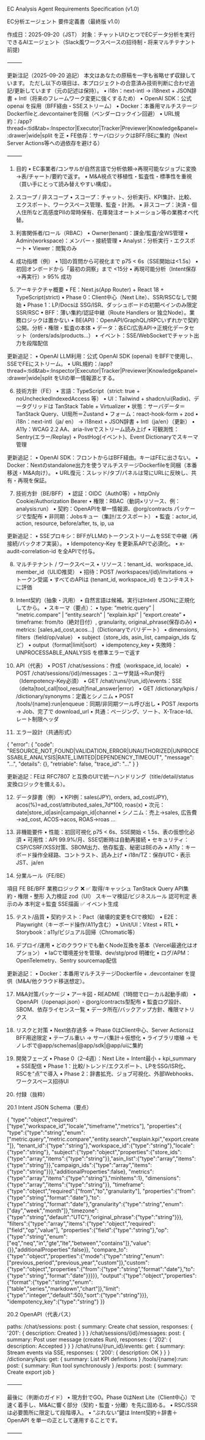 EC Analysis Agent Requirements Specification (v1.0)

EC分析エージェント 要件定義書（最終版 v1.0）

作成日：2025-09-20（JST）
対象：チャットUIひとつでECデータ分析を実行できるAIエージェント（Slack風ワークスペースの招待制・将来マルチテナント前提)

⸻

更新注記（2025-09-20 追記）
本文はあなたの原稿を一字も省略せず収録しています。
ただし以下の項目は、本プロジェクトの合意済み技術判断に合わせ追記/更新しています（元の記述は保持）。
	•	i18n：next-intl → i18next + JSON辞書 + Intl（将来のフレームワーク変更に強くするため）
	•	OpenAI SDK：公式 openai を採用（BFF経由・SSEストリーム）
	•	Docker：本番用マルチステージDockerfileと.devcontainerを同梱（ベンダーロックイン回避）
	•	URL規約：/app?thread=:tid&tab=:Inspector|Executor|Tracker|Previewer|Knowledge&panel=:drawer|wide|split を正
	•	FE依存：サーバロジックはBFF/BEに集約（Next Server Actions等への過依存を避ける）

⸻

1. 目的
	•	EC事業者/コンサルが自然言語で分析依頼→再現可能なジョブに変換→表/チャート/要約で返す。
	•	M&A視点で移植性・監査性・標準性を重視（買い手にとって読み替えやすい構成）。

2. スコープ / 非スコープ
	•	スコープ：チャット、分析実行、KPI集計、比較、エクスポート、ワークスペース管理、監査・計測。
	•	非スコープ：決済・個人住所など高感度PIIの常時保有、在庫発注オートメーション等の業務オペ代替。

3. 利害関係者/ロール（RBAC）
	•	Owner(tenant)：課金/監査/全WS管理
	•	Admin(workspace)：メンバー・接続管理
	•	Analyst：分析実行・エクスポート
	•	Viewer：閲覧のみ

4. 成功指標（例）
	•	1回の質問から可視化まで p75 < 6s（SSE開始は<1.5s）
	•	初回オンボードから「最初の洞察」まで <15分
	•	再現可能分析（Intent保存→再実行）> 95% 成功

5. アーキテクチャ概要
	•	FE：Next.js(App Router) + React 18 + TypeScript(strict)
	•	Phase 0：Client中心（Next Lite）、SSR/RSCなしで開始
	•	Phase 1：LP/Docsは SSG/ISR、ダッシュボードの初期ペインのみ限定SSR/RSC
	•	BFF：薄い集約/認証中継（Route Handlers or 独立Node）。業務ロジックは置かない
	•	BE(API)：OpenAPI/GraphQL/tRPCいずれかで契約公開。分析・権限・監査の本体
	•	データ：各EC/広告API→正規化データセット（orders/ads/products…）
	•	イベント：SSE/WebSocketでチャット出力を段階配信

更新追記：
	•	OpenAI LLM利用：公式 OpenAI SDK (openai) をBFFで使用し、SSEでFEにストリーム。
	•	URL規約：/app?thread=:tid&tab=:Inspector|Executor|Tracker|Previewer|Knowledge&panel=:drawer|wide|split をUIの単一情報源とする。

6. 技術方針（FE）
	•	言語：TypeScript（strict: true + noUncheckedIndexedAccess 等）
	•	UI：Tailwind + shadcn/ui(Radix)、データグリッドは TanStack Table + Virtualizer
	•	状態：サーバデータ＝TanStack Query、UI局所＝Zustand
	•	フォーム：react-hook-form + zod
	•	i18n：next-intl（ja/ en） → i18next + JSON辞書 + Intl（ja/en）（更新）
	•	A11y：WCAG 2.2 AA、aria-liveでストリーム読み上げ
	•	可観測性：Sentry(エラー/Replay) + PostHog(イベント)、Event Dictionaryでスキーマ管理

更新追記：
	•	OpenAI SDK：フロントからはBFF経由。キーはFEに出さない。
	•	Docker：Nextのstandalone出力を使うマルチステージDockerfileを同梱（本番移送・M&A向け）。
	•	URL復元：スレッド/タブ/パネルは常にURLに反映し、共有・再現を保証。

7. 技術方針（BE/BFF）
	•	認証：OIDC（Auth0等）+ httpOnly Cookie/Authorization Bearer
	•	権限：RBAC（動詞×リソース、例：analysis:run）
	•	契約：OpenAPIを単一情報源、@org/contracts パッケージで型配布
	•	非同期：Jobsキュー（集計/エクスポート）
	•	監査：actor_id, action, resource, before/after, ts, ip, ua

更新追記：
	•	SSEプロキシ：BFFがLLMのトークンストリームをSSEで中継（再接続/バックオフ実装）。
	•	Idempotency-Key を更新系APIで必須化。
	•	x-audit-correlation-id を全APIで付与。

8. マルチテナント / ワークスペース
	•	リソース：tenant_id、workspace_id、member_id（ULID推奨）
	•	招待：POST /workspaces/{id}/invitations → トークン受諾
	•	すべてのAPIは {tenant_id, workspace_id} をコンテキストに評価

9. Intent契約（抽象・汎用）
	•	自然言語は候補。実行はIntent JSONに正規化してから。
	•	スキーマ（要点）：
	•	type: “metric.query” | “metric.compare” | “entity.search” | “explain.kpi” | “export.create”
	•	timeframe: from/to（絶対日付）, granularity, original_phrase(保存のみ)
	•	metrics: [sales,ad_cost,acos…]（Dictionaryでバリデート）
	•	dimensions, filters（field/op/value）
	•	subject（store_ids, asin_list, campaign_ids など）
	•	output（format|limit|sort）
	•	idempotency_key
	•	失敗時：UNPROCESSABLE_ANALYSIS を標準エラーで返す

10. API（代表）
	•	POST /chat/sessions：作成（workspace_id, locale）
	•	POST /chat/sessions/{id}/messages：ユーザ発話→Run発行（Idempotency-Key必須）
	•	GET /chat/runs/{run_id}/events：SSE（delta|tool_call|tool_result|final_answer|error）
	•	GET /dictionary/kpis / /dictionary/synonyms：定義とシノニム
	•	POST /tools/{name}:run|enqueue：同期/非同期ツール呼び出し
	•	POST /exports → Job、完了で download_url
	•	共通：ページング、ソート、X-Trace-Id、レート制限ヘッダ

11. エラー設計（共通形式）

{
  "error": {
    "code": "RESOURCE_NOT_FOUND|VALIDATION_ERROR|UNAUTHORIZED|UNPROCESSABLE_ANALYSIS|RATE_LIMITED|DEPENDENCY_TIMEOUT",
    "message": "…",
    "details": {},
    "retriable": false,
    "trace_id": "…"
  }
}

更新追記：FEは RFC7807 と互換のUIで統一ハンドリング（title/detail/status 変換ロジックを備える）。

12. データ辞書（例）
	•	KPI例：sales(JPY), orders, ad_cost(JPY), acos(%)=ad_cost/attributed_sales_7d*100, roas(x)
	•	次元：date|store_id|asin|campaign_id|channel
	•	シノニム：売上→sales, 広告費→ad_cost, ACOS→acos, ROAS→roas …

13. 非機能要件
	•	性能：初回可視化 p75 < 6s、SSE開始 < 1.5s、表の仮想化必須
	•	可用性：API 99.9%/月、SSE切断時は自動再接続
	•	セキュリティ：CSP/CSRF/XSS対策、SBOM出力、依存監査、秘密はBEのみ
	•	A11y：キーボード操作全経路、コントラスト、読み上げ
	•	i18n/TZ：保存UTC・表示JST、ja/en

14. 分業ルール（FE/BE）

項目	FE	BE/BFF
業務ロジック	❌	✅
取得/キャッシュ	TanStack Query	API集約・権限・整形
入力検証	zod（UI）	スキーマ検証/ビジネスルール
認可判定	表示のみ	本判定＋監査
SSE描画	✅	イベント生成

15. テスト/品質
	•	契約テスト：Pact（破壊的変更をCIで検知）
	•	E2E：Playwright（キーボード操作/A11y含む）
	•	Unit/UI：Vitest + RTL
	•	Storybook：a11y/ビジュアル回帰（Chromatic等）

16. デプロイ/運用
	•	どのクラウドでも動くNode互換を基本（Vercel最適化はオプション）
	•	IaCで環境差分を管理、dev/stg/prod 明確化
	•	ログ/APM：OpenTelemetry、Sentry sourcemap配信

更新追記：
	•	Docker：本番用マルチステージDockerfile + .devcontainer を提供（M&A/他クラウド移送想定）。

17. M&A対策パッケージ
	•	アーキ図・README（1時間でローカル起動手順）
	•	OpenAPI（/openapi.json）・@org/contracts型配布
	•	監査ログ設計、SBOM、依存ライセンス一覧
	•	データ所在/バックアップ方針、権限マトリクス

18. リスクと対策
	•	Next依存過多 → Phase 0はClient中心、Server ActionsはBFF用途限定
	•	テーブル重い → サーバ集計＋仮想化
	•	ライブラリ増殖 → モノレポで@app/schemas|@app/sdk|@app/uiに集約

19. 開発フェーズ
	•	Phase 0（2–4週）：Next Lite + Intent最小 + kpi_summary + SSE配信
	•	Phase 1：比較/トレンド/エクスポート、LPをSSG/ISR化、RSCを“点”で導入
	•	Phase 2：辞書拡充、ジョブ可視化、外部Webhooks、ワークスペース招待UI

20. 付録（抜粋）

20.1 Intent JSON Schema（要点）

{ "type":"object","required":["type","workspace_id","locale","timeframe","metrics"],
  "properties":{
    "type":{"type":"string","enum":["metric.query","metric.compare","entity.search","explain.kpi","export.create"]},
    "tenant_id":{"type":"string"},"workspace_id":{"type":"string"},"locale":{"type":"string"},
    "subject":{"type":"object","properties":{"store_ids":{"type":"array","items":{"type":"string"}},"asin_list":{"type":"array","items":{"type":"string"}},"campaign_ids":{"type":"array","items":{"type":"string"}}},"additionalProperties":false},
    "metrics":{"type":"array","items":{"type":"string"},"minItems":1},
    "dimensions":{"type":"array","items":{"type":"string"}},
    "timeframe":{"type":"object","required":["from","to","granularity"],
      "properties":{"from":{"type":"string","format":"date"},"to":{"type":"string","format":"date"},"granularity":{"type":"string","enum":["day","week","month"]},"timezone":{"type":"string","default":"UTC"},"original_phrase":{"type":"string"}}},
    "filters":{"type":"array","items":{"type":"object","required":["field","op","value"],
      "properties":{"field":{"type":"string"},"op":{"type":"string","enum":["eq","neq","in","gte","lte","between","contains"]},"value":{}},"additionalProperties":false}},
    "compare_to":{"type":"object","properties":{"mode":{"type":"string","enum":["previous_period","previous_year","custom"]},"custom":{"type":"object","properties":{"from":{"type":"string","format":"date"},"to":{"type":"string","format":"date"}}}}},
    "output":{"type":"object","properties":{"format":{"type":"string","enum":["table","series","markdown","chart"]},"limit":{"type":"integer","default":50},"sort":{"type":"string"}}},
    "idempotency_key":{"type":"string"}
}}

20.2 OpenAPI（代表パス）

paths:
  /chat/sessions:
    post: { summary: Create chat session, responses: { '201': { description: Created } } }
  /chat/sessions/{id}/messages:
    post: { summary: Post user message (creates Run), responses: { '202': { description: Accepted } } }
  /chat/runs/{run_id}/events:
    get: { summary: Stream events via SSE, responses: { '200': { description: OK } } }
  /dictionary/kpis:
    get: { summary: List KPI definitions }
  /tools/{name}:run:
    post: { summary: Run tool synchronously }
  /exports:
    post: { summary: Create export job }


⸻

最後に（判断のガイド）
	•	現方針でGO。Phase 0はNext Lite（Client中心）で速く着手し、M&Aに響く部分（契約・監査・分離）を先に固める。
	•	RSC/SSRは必要箇所に限定して段階導入。
	•	“ぶれない”鍵は Intent契約＋辞書＋OpenAPI を単一の正として運用することです。

⸻


